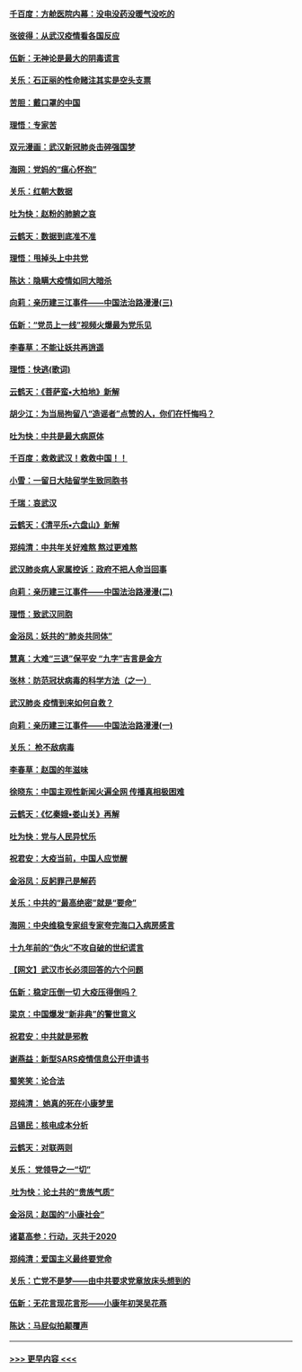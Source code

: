 #### [千百度：方舱医院内幕：没电没药没暖气没吃的](../pages/nsc993/n11850211.md?t=02071402) 
#### [张彼得：从武汉疫情看各国反应](../pages/nsc993/n11850102.md?t=02071402) 
#### [伍新：无神论是最大的阴毒谎言](../pages/nsc993/n11846129.md?t=02071402) 
#### [关乐：石正丽的性命赌注其实是空头支票](../pages/nsc993/n11846109.md?t=02071402) 
#### [苦胆：戴口罩的中国](../pages/nsc993/n11845576.md?t=02071402) 
#### [理悟：专家苦](../pages/nsc993/n11845564.md?t=02071402) 
#### [双元漫画：武汉新冠肺炎击碎强国梦](../pages/nsc993/n11843320.md?t=02071402) 
#### [海网：党妈的“瘟心怀抱”](../pages/nsc993/n11840740.md?t=02071402) 
#### [关乐：红朝大数据](../pages/nsc993/n11840675.md?t=02071402) 
#### [吐为快：赵粉的肺腑之哀](../pages/nsc993/n11840618.md?t=02071402) 
#### [云鹤天：数据到底准不准](../pages/nsc993/n11840325.md?t=02071402) 
#### [理悟：甩掉头上中共党](../pages/nsc993/n11838826.md?t=02071402) 
#### [陈达：隐瞒大疫情如同大暗杀](../pages/nsc993/n11838771.md?t=02071402) 
#### [向莉：亲历建三江事件——中国法治路漫漫(三)](../pages/nsc993/n11831825.md?t=02071402) 
#### [伍新：“党员上一线”视频火爆最为党乐见](../pages/nsc993/n11838200.md?t=02071402) 
#### [李春草：不能让妖共再逍遥](../pages/nsc993/n11838102.md?t=02071402) 
#### [理悟：快逃(歌词)](../pages/nsc993/n11838083.md?t=02071402) 
#### [云鹤天：《菩萨蛮▪大柏地》新解](../pages/nsc993/n11838059.md?t=02071402) 
#### [胡少江：为当局拘留八“造谣者”点赞的人，你们在忏悔吗？](../pages/nsc993/n11836801.md?t=02071402) 
#### [吐为快：中共是最大病原体](../pages/nsc993/n11836748.md?t=02071402) 
#### [千百度：救救武汉！救救中国！！](../pages/nsc993/n11836145.md?t=02071402) 
#### [小雪：一留日大陆留学生致同胞书](../pages/nsc993/n11834624.md?t=02071402) 
#### [千瑞：哀武汉](../pages/nsc993/n11833647.md?t=02071402) 
#### [云鹤天：《清平乐▪六盘山》新解](../pages/nsc993/n11833611.md?t=02071402) 
#### [郑纯清：中共年关好难熬 熬过更难熬](../pages/nsc993/n11833489.md?t=02071402) 
#### [武汉肺炎病人家属控诉：政府不把人命当回事](../pages/nsc993/n11833205.md?t=02071402) 
#### [向莉：亲历建三江事件——中国法治路漫漫(二)](../pages/nsc993/n11829102.md?t=02071402) 
#### [理悟：致武汉同胞](../pages/nsc993/n11831522.md?t=02071402) 
#### [金浴凤：妖共的“肺炎共同体”](../pages/nsc993/n11829448.md?t=02071402) 
#### [慧真：大难“三退”保平安 “九字”吉言是金方](../pages/nsc993/n11829501.md?t=02071402) 
#### [张林：防范冠状病毒的科学方法（之一）](../pages/nsc993/n11828618.md?t=02071402) 
#### [武汉肺炎 疫情到来如何自救？](../pages/nsc993/n11827632.md?t=02071402) 
#### [向莉：亲历建三江事件——中国法治路漫漫(一)](../pages/nsc993/n11827190.md?t=02071402) 
#### [关乐： 枪不敌病毒](../pages/nsc993/n11826746.md?t=02071402) 
#### [李春草：赵国的年滋味](../pages/nsc993/n11826321.md?t=02071402) 
#### [徐晓东：中国主观性新闻火遍全网 传播真相极困难](../pages/nsc993/n11826508.md?t=02071402) 
#### [云鹤天：《忆秦娥▪娄山关》再解](../pages/nsc993/n11824682.md?t=02071402) 
#### [吐为快：党与人民异忧乐](../pages/nsc993/n11824660.md?t=02071402) 
#### [祝君安：大疫当前，中国人应觉醒](../pages/nsc993/n11821946.md?t=02071402) 
#### [金浴凤：反躬罪己是解药](../pages/nsc993/n11820280.md?t=02071402) 
#### [关乐：中共的“最高绝密”就是“要命”](../pages/nsc993/n11816946.md?t=02071402) 
#### [海网：中央维稳专家组专家夸完海口入病房感言](../pages/nsc993/n11815138.md?t=02071402) 
#### [十九年前的“伪火”不攻自破的世纪谎言](../pages/nsc993/n11813238.md?t=02071402) 
#### [【网文】武汉市长必须回答的六个问题](../pages/nsc993/n11813848.md?t=02071402) 
#### [伍新：稳定压倒一切 大疫压得倒吗？](../pages/nsc993/n11812634.md?t=02071402) 
#### [梁京：中国爆发“新非典”的警世意义](../pages/nsc993/n11812554.md?t=02071402) 
#### [祝君安：中共就是邪教](../pages/nsc993/n11812431.md?t=02071402) 
#### [谢燕益：新型SARS疫情信息公开申请书](../pages/nsc993/n11808840.md?t=02071402) 
#### [蜀笑笑：论合法](../pages/nsc993/n11808064.md?t=02071402) 
#### [郑纯清： 她真的死在小康梦里](../pages/nsc993/n11806623.md?t=02071402) 
#### [吕锡民：核电成本分析](../pages/nsc993/n11806284.md?t=02071402) 
#### [云鹤天：对联两则](../pages/nsc993/n11805957.md?t=02071402) 
#### [关乐： 党领导之一“切”](../pages/nsc993/n11804505.md?t=02071402) 
#### [ 吐为快：论土共的“贵族气质”](../pages/nsc993/n11804490.md?t=02071402) 
#### [金浴凤：赵国的“小康社会”](../pages/nsc993/n11804452.md?t=02071402) 
#### [诸葛高参：行动，灭共于2020](../pages/nsc993/n11804120.md?t=02071402) 
#### [郑纯清：爱国主义最终要党命](../pages/nsc993/n11802197.md?t=02071402) 
#### [关乐：亡党不是梦——由中共要求党章放床头想到的](../pages/nsc993/n11802156.md?t=02071402) 
#### [伍新：无花言现花言形——小康年初哭吴花燕](../pages/nsc993/n11800044.md?t=02071402) 
#### [陈达：马屁似拍颠覆声](../pages/nsc993/n11800010.md?t=02071402) 

----
#### [ >>> 更早内容 <<< ](../indexes/nsc993-earlier.md)

